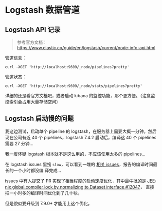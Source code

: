 # Logstash 数据管道

## Logstash API 记录

> 参考官方文档：https://www.elastic.co/guide/en/logstash/current/node-info-api.html

管道信息：

```shell
curl -XGET 'http://localhost:9600/_node/pipelines?pretty'
```

管道状态：

```shell
curl -XGET 'http://localhost:9600/_node/stats/pipelines?pretty'
```

详细的还是看官方文档吧，或者启动 kibana 的监控功能，那个更方便。（注意监控索引会占用大量存储空间）

## Logstash 启动慢的问题

我这边测试，启动单个 pipeline 的 logstash，在服务器上需要大概一分钟。然后现在公司有近 40 个
pipelines，logstash 7.4.2 启动后，编译这 40 个 pipelines 需要 27 分钟...

我一度怀疑 logstash 根本就不是这么用的，不应该使用太多的 pipelines...

在 logstash issues 里搜 `slow`，可以看到一堆的
[相关 issues](https://github.com/elastic/logstash/issues?q=slow)，报告的编译时间最长的一个小时都没编
译完成...

issues 中有人提交了 PR 实现了相当程度的启动速度优化，其中最牛批的是
[JEE: nix global compiler lock by normalizing to Dataset interface #12047](https://github.com/elastic/logstash/pull/12060)，
直接把一小时多的编译时间优化到了几十秒。

但是貌似要升级到 7.9.0+ 才能用上这个优化。
